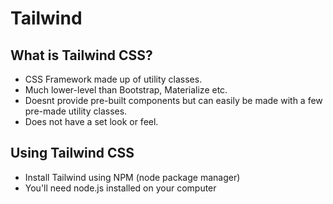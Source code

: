 # Tailwind

## What is Tailwind CSS?

- CSS Framework made up of utility classes.
- Much lower-level than Bootstrap, Materialize etc.
- Doesnt provide pre-built components but can easily be made with a few pre-made utility classes.
- Does not have a set look or feel.

## Using Tailwind CSS

- Install Tailwind using NPM (node package manager)
- You'll need node.js installed on your computer
